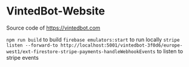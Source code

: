 # VintedBot-Website
Source code of https://vintedbot.com

`npm run build` to build
`firebase emulators:start` to run locally
`stripe listen --forward-to http://localhost:5001/vintedbot-3f0d6/europe-west1/ext-firestore-stripe-payments-handleWebhookEvents` to listen to stripe events

